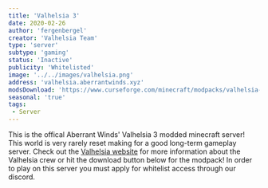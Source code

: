```yaml
---
title: 'Valhelsia 3'
date: 2020-02-26
author: 'fergenbergel'
creator: 'Valhelsia Team'
type: 'server'
subtype: 'gaming'
status: 'Inactive'
publicity: 'Whitelisted'
image: '../../images/valhelsia.png'
address: 'valhelsia.aberrantwinds.xyz'
modsDownload: 'https://www.curseforge.com/minecraft/modpacks/valhelsia-3'
seasonal: 'true'
tags:
 - Server
---
```


This is the offical Aberrant Winds' Valhelsia 3 modded minecraft server! This world is very rarely reset making for a good long-term gameplay server. Check out the [Valhelsia website](https://valhelsia.net/) for more information about the Valhelsia crew or hit the download button below for the modpack! In order to play on this server you must apply for whitelist access through our discord.

